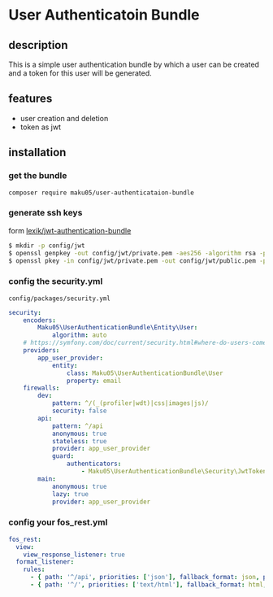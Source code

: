 # User Authenticatoin Bundle

## description

This is a simple user authentication bundle by which a user can be created and a token for this user will be generated.

## features

- user creation and deletion
- token as jwt

## installation

### get the bundle

`composer require maku05/user-authenticataion-bundle`


### generate ssh keys
 
form [lexik/jwt-authentication-bundle](https://github.com/lexik/LexikJWTAuthenticationBundle/blob/master/Resources/doc/index.md#getting-started)

``` bash
$ mkdir -p config/jwt
$ openssl genpkey -out config/jwt/private.pem -aes256 -algorithm rsa -pkeyopt rsa_keygen_bits:4096
$ openssl pkey -in config/jwt/private.pem -out config/jwt/public.pem -pubout
```

### config the security.yml

`config/packages/security.yml`

```yaml
security:
    encoders:
        Maku05\UserAuthenticationBundle\Entity\User:
            algorithm: auto
    # https://symfony.com/doc/current/security.html#where-do-users-come-from-user-providers
    providers:
        app_user_provider:
            entity:
                class: Maku05\UserAuthenticationBundle\User
                property: email
    firewalls:
        dev:
            pattern: ^/(_(profiler|wdt)|css|images|js)/
            security: false
        api:
            pattern: ^/api
            anonymous: true
            stateless: true
            provider: app_user_provider
            guard:
                authenticators:
                    - Maku05\UserAuthenticationBundle\Security\JwtTokenAuthenticator
        main:
            anonymous: true
            lazy: true
            provider: app_user_provider
```

### config your fos_rest.yml

```yaml
fos_rest:
  view:
    view_response_listener: true
  format_listener:
    rules:
      - { path: '^/api', priorities: ['json'], fallback_format: json, prefer_extension: true }
      - { path: '^/', priorities: ['text/html'], fallback_format: html, prefer_extension: true }
```